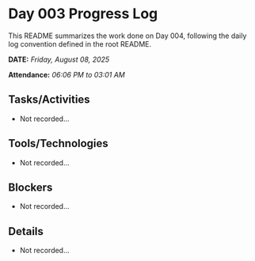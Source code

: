# Day 003 Progress Log

This README summarizes the work done on Day 004, following the daily log convention defined in the root README.

**DATE:** _Friday, August 08, 2025_

**Attendance:** _06:06 PM to 03:01 AM_

## Tasks/Activities
- Not recorded...

## Tools/Technologies
- Not recorded...

## Blockers
- Not recorded...

## Details
- Not recorded...
